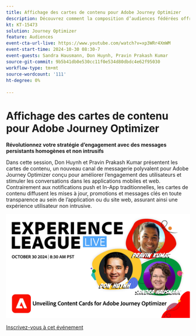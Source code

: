 ```yaml
---
title: Affichage des cartes de contenu pour Adobe Journey Optimizer
description: Découvrez comment la composition d’audiences fédérées offre une approche complète du traitement et de l’activation des audiences avec Real-Time CDP et Journey Optimizer.
kt: KT-15473
solution: Journey Optimizer
feature: Audiences
event-cta-url-live: https://www.youtube.com/watch?v=xp3WRr4XmWM
event-start-time: 2024-10-30 08:30-7
event-guests: Sandra Hausmann, Don Huynh, Pravin Prakash Kumar
source-git-commit: 9b5b41db0e530cc11f0e534d80dbdc4e62f95030
workflow-type: tm+mt
source-wordcount: '111'
ht-degree: 0%

---
```


# Affichage des cartes de contenu pour Adobe Journey Optimizer

**Révolutionnez votre stratégie d’engagement avec des messages persistants homogènes et non intrusifs**

Dans cette session, Don Huynh et Pravin Prakash Kumar présentent les cartes de contenu, un nouveau canal de messagerie polyvalent pour Adobe Journey Optimizer conçu pour améliorer l’engagement des utilisateurs et stimuler les conversations dans les applications mobiles et web. Contrairement aux notifications push et In-App traditionnelles, les cartes de contenu diffusent les mises à jour, promotions et messages clés en toute transparence au sein de l’application ou du site web, assurant ainsi une expérience utilisateur non intrusive.


![mise en ligne de la ligue d’expérience](assets/30Oct24-webbanner.png)

[Inscrivez-vous à cet événement](https://engage.adobe.com/ExpLeagueLive-241030.html?s_rtid=7015Y0000048hxzQAA&amp;s_iid=&amp;sfid=&amp;acctid=&amp;ecp=)

